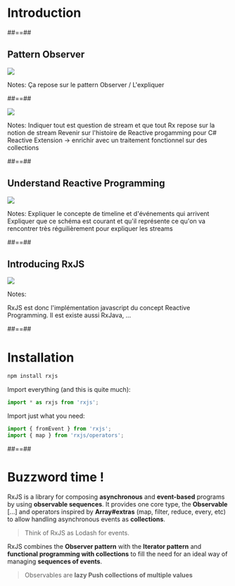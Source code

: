 <!-- .slide: class="transition-white sfeir-bg-red" -->

# Introduction

##==##

## Pattern Observer

<div class="full-center">
 <img src="./assets/images/Pattern-Observer.png">
</div>

Notes:
Ça repose sur le pattern Observer / L'expliquer

##==##

<div class="full-center">
 <img class="h-600" src="./assets/images/everything-stream.jpeg">
</div>

Notes:
Indiquer tout est question de stream et que tout Rx repose sur la notion de stream
Revenir sur l'histoire de Reactive progamming pour C# Reactive Extension -> enrichir avec un traitement fonctionnel sur des collections

##==##

## Understand Reactive Programming

<div class="full-center">
 <img src="./assets/images/Stream-explanation.png">
</div>

Notes:
Expliquer le concepte de timeline et d'événements qui arrivent
Expliquer que ce schéma est courant et qu'il représente ce qu'on va rencontrer très réguilièrement pour expliquer les streams

##==##

## Introducing RxJS

<div class="full-center">
 <img src="./assets/images/Rx_Logo-512-512.png">
</div>

Notes:

RxJS est donc l'implémentation javascript du concept Reactive Programming. Il est existe aussi RxJava, ...

##==##

<!-- .slide: class="with-code consolas" -->

# Installation

```sh
npm install rxjs
```

<!-- .element: class="big-code block" -->

Import everything (and this is quite much):

<!-- .element: class="text-center" -->

```javascript
import * as rxjs from 'rxjs';
```

<!-- .element: class="big-code block" -->

Import just what you need:

<!-- .element: class="text-center" -->

```javascript
import { fromEvent } from 'rxjs';
import { map } from 'rxjs/operators';
```

<!-- .element: class="big-code block" -->

##==##

# Buzzword time !

RxJS is a library for composing **asynchronous** and **event-based** programs by using **observable sequences**. It provides one core type, the **Observable** [...] and operators inspired by **Array#extras** (map, filter, reduce, every, etc) to allow handling asynchronous events as **collections**.

> Think of RxJS as Lodash for events.

RxJS combines the **Observer pattern** with the **Iterator pattern** and **functional programming with collections** to fill the need for an ideal way of managing **sequences of events**.

> Observables are **lazy Push collections of multiple values**

